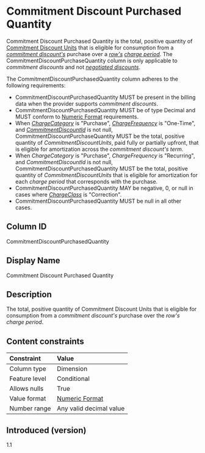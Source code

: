 # Commitment Discount Purchased Quantity

Commitment Discount Purchased Quantity is the total, positive quantity of [Commitment Discount Units](#commitmentdiscountunit) that is eligible for consumption from a [*commitment discount's*](#glossary:commitment-discount) purchase over a [*row's*](glossary:row) [*charge period*](#glossary:chargeperiod). The CommitmentDiscountPurchaseQuantity column is only applicable to *commitment discounts* and not [*negotiated discounts*](#glossary:negotiated-discount).

The CommitmentDiscountPurchasedQuantity column adheres to the following requirements:

* CommitmentDiscountPurchasedQuantity MUST be present in the billing data when the provider supports *commitment discounts*.
* CommitmentDiscountPurchasedQuantity MUST be of type Decimal and MUST conform to [Numeric Format](#numericformat) requirements.
* When [*ChargeCategory*](#chargecategory) is "Purchase", [*ChargeFrequency*](#chargefrequency) is "One-Time", and [*CommitmentDiscountId*](#commitmentdiscountid) is not null, CommitmentDiscountPurchaseQuantity MUST be the total, positive quantity of *CommitmentDiscountUnits*, paid fully or partially upfront, that is eligible for amortization across the *commitment discount's* *term*.
* When *ChargeCategory* is "Purchase", *ChargeFrequency* is "Recurring", and *CommitmentDiscountId* is not null, CommitmentDiscountPurchasedQuantity MUST be the total, positive quantity of *CommitmentDiscountUnits* that is eligible for amortization for each *charge period* that corresponds with the purchase.
* CommitmentDiscountPurchasedQuantity MAY be negative, 0, or null in cases where [*ChargeClass*](#chargeclass) is "Correction".
* CommitmentDiscountPurchasedQuantity MUST be null in all other cases.

## Column ID

CommitmentDiscountPurchasedQuantity

## Display Name

Commitment Discount Purchased Quantity

## Description

The total, positive quantity of Commitment Discount Units that is eligible for consumption from a *commitment discount's* purchase over the *row's* *charge period*.

## Content constraints

| Constraint      | Value            |
|:----------------|:-----------------|
| Column type     | Dimension        |
| Feature level   | Conditional      |
| Allows nulls    | True             |
| Value format    | [Numeric Format](#numericformat) |
| Number range    | Any valid decimal value |

## Introduced (version)

1.1
